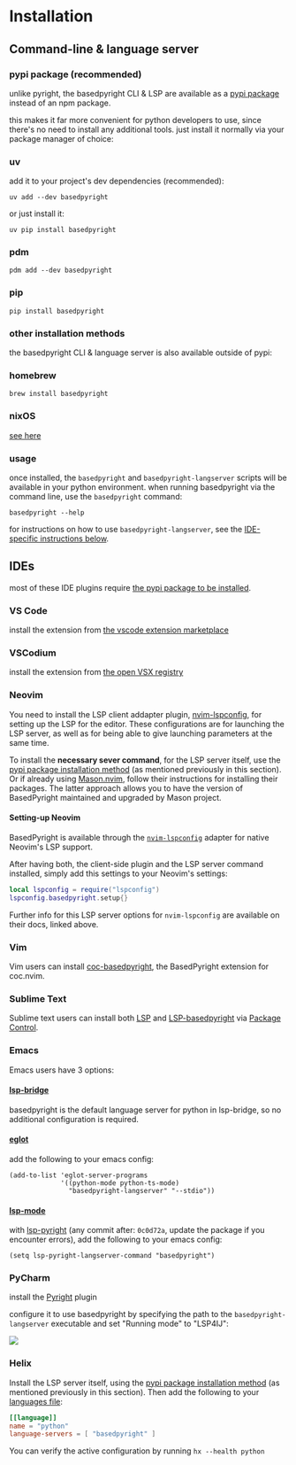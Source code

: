 # Installation

## Command-line & language server

### pypi package (recommended)

unlike pyright, the basedpyright CLI & LSP are available as a [pypi package](https://pypi.org/project/basedpyright/) instead of an npm package.

this makes it far more convenient for python developers to use, since there's no need to install any additional tools. just install it normally via your package manager of choice:

<!-- tabs:start -->

### **uv**

add it to your project's dev dependencies (recommended):
```
uv add --dev basedpyright
```

or just install it:
```
uv pip install basedpyright
```

### **pdm**

```
pdm add --dev basedpyright
```

### **pip**

```
pip install basedpyright
```

<!-- tabs:end -->

### other installation methods

the basedpyright CLI & language server is also available outside of pypi:

<!-- tabs:start -->

### **homebrew**

```
brew install basedpyright
```

### **nixOS**

[see here](https://search.nixos.org/packages?channel=unstable&show=basedpyright)

<!-- tabs:end -->

### usage

once installed, the `basedpyright` and `basedpyright-langserver` scripts will be available in your python environment. when running basedpyright via the command line, use the `basedpyright` command:

```shell
basedpyright --help
```

for instructions on how to use `basedpyright-langserver`, see the [IDE-specific instructions below](#ides).

## IDEs

most of these IDE plugins require [the pypi package to be installed](#command-line--language-server).

### VS Code

install the extension from [the vscode extension marketplace](https://marketplace.visualstudio.com/items?itemName=detachhead.basedpyright)

### VSCodium

install the extension from [the open VSX registry](https://open-vsx.org/extension/detachhead/basedpyright)

### Neovim
You need to install the LSP client addapter plugin,
[nvim-lspconfig](https://github.com/neovim/nvim-lspconfig), for setting up the
LSP for the editor.  These configurations are for launching the LSP server,
as well as for being able to give launching parameters at the same time.

To install the **necessary sever command**, for the LSP server itself, use the
[pypi package installation method](#command-line--language-server) (as
mentioned previously in this section).  Or if already using
[Mason.nvim](https://github.com/williamboman/mason.nvim), follow their
instructions for installing their packages.  The latter approach allows you to
have the version of BasedPyright maintained and upgraded by Mason project.

#### Setting-up Neovim
BasedPyright is available through the
[`nvim-lspconfig`](https://github.com/neovim/nvim-lspconfig/blob/master/doc/server_configurations.md#basedpyright)
adapter for native Neovim's LSP support.

After having both, the client-side plugin and the LSP server command installed,
simply add this settings to your Neovim's settings:
```lua
local lspconfig = require("lspconfig")
lspconfig.basedpyright.setup{}
```
Further info for this LSP server options for `nvim-lspconfig` are available on
their docs, linked above.

### Vim

Vim users can install [coc-basedpyright](https://github.com/fannheyward/coc-basedpyright), the BasedPyright extension for coc.nvim.

### Sublime Text

Sublime text users can install both [LSP](https://packagecontrol.io/packages/LSP) and [LSP-basedpyright](https://packagecontrol.io/packages/LSP-basedpyright) via [Package Control](https://packagecontrol.io).

### Emacs

Emacs users have 3 options:

#### [lsp-bridge](https://github.com/manateelazycat/lsp-bridge)

basedpyright is the default language server for python in lsp-bridge, so no additional configuration is required.

#### [eglot](https://github.com/joaotavora/eglot)

add the following to your emacs config:

```emacs-lisp
(add-to-list 'eglot-server-programs
             '((python-mode python-ts-mode)
               "basedpyright-langserver" "--stdio"))
```

#### [lsp-mode](https://github.com/emacs-lsp/lsp-mode)

with [lsp-pyright](https://github.com/emacs-lsp/lsp-pyright) (any commit after: `0c0d72a`, update the package if you encounter errors), add the following to your emacs config:

```emacs-lisp
(setq lsp-pyright-langserver-command "basedpyright")
```

### PyCharm

install the [Pyright](https://plugins.jetbrains.com/plugin/24145) plugin

configure it to use basedpyright by specifying the path to the `basedpyright-langserver` executable and set "Running mode" to "LSP4IJ":

![](https://github.com/user-attachments/assets/accfc498-825c-4c39-9e2c-35195c41fd67)

### Helix

Install the LSP server itself, using the [pypi package installation method](#command-line--language-server) (as mentioned previously in this section).
Then add the following to your [languages file](https://docs.helix-editor.com/languages.html):

```toml
[[language]]
name = "python"
language-servers = [ "basedpyright" ]
```

You can verify the active configuration by running `hx --health python`
